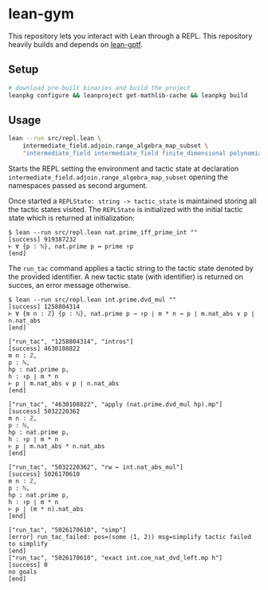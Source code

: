 # lean-gym

This repository lets you interact with Lean through a REPL. This repository heavily builds and
depends on [lean-gptf](https://github.com/jesse-michael-han/lean-gptf).

## Setup

```bash
# download pre-built binaries and build the project
leanpkg configure && leanproject get-mathlib-cache && leanpkg build
```

## Usage

```bash
lean --run src/repl.lean \
    intermediate_field.adjoin.range_algebra_map_subset \
    "intermediate_field intermediate_field finite_dimensional polynomial"
```

Starts the REPL setting the environment and tactic state at declaration
`intermediate_field.adjoin.range_algebra_map_subset` opening the namespaces
passed as second argument.

Once started a `REPLState: string -> tactic_state` is maintained storing all the
tactic states visited. The `REPLState` is initialized with the initial tactic
state which is returned at initialization:

```
$ lean --run src/repl.lean nat.prime_iff_prime_int ""
[success] 919387232
⊢ ∀ {p : ℕ}, nat.prime p ↔ prime ↑p
[end]
```

The `run_tac` command applies a tactic string to the tactic state denoted by the
provided identifier. A new tactic state (with identifier) is returned on succes,
an error message otherwise.

```
$ lean --run src/repl.lean int.prime.dvd_mul ""      
[success] 1258804314
⊢ ∀ {m n : ℤ} {p : ℕ}, nat.prime p → ↑p ∣ m * n → p ∣ m.nat_abs ∨ p ∣ n.nat_abs
[end]

["run_tac", "1258804314", "intros"]
[success] 4630108822
m n : ℤ,
p : ℕ,
hp : nat.prime p,
h : ↑p ∣ m * n
⊢ p ∣ m.nat_abs ∨ p ∣ n.nat_abs
[end]

["run_tac", "4630108822", "apply (nat.prime.dvd_mul hp).mp"]
[success] 5032220362
m n : ℤ,
p : ℕ,
hp : nat.prime p,
h : ↑p ∣ m * n
⊢ p ∣ m.nat_abs * n.nat_abs
[end]

["run_tac", "5032220362", "rw ← int.nat_abs_mul"]
[success] 5026170610
m n : ℤ,
p : ℕ,
hp : nat.prime p,
h : ↑p ∣ m * n
⊢ p ∣ (m * n).nat_abs
[end]

["run_tac", "5026170610", "simp"]
[error] run_tac_failed: pos=(some ⟨1, 2⟩) msg=simplify tactic failed to simplify
[end]
["run_tac", "5026170610", "exact int.coe_nat_dvd_left.mp h"]
[success] 0
no goals
[end]

```
